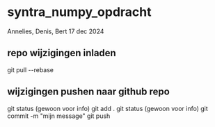 # syntra_numpy_opdracht
Annelies, Denis, Bert
17 dec 2024

## repo wijzigingen inladen
git pull --rebase

## wijzigingen pushen naar github repo
git status (gewoon voor info)
git add .
git status (gewoon voor info)
git commit -m "mijn message"
git push
